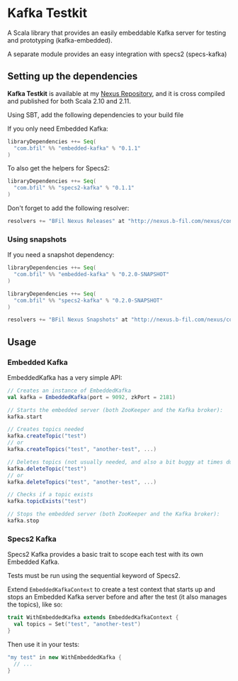 Kafka Testkit
=============

A Scala library that provides an easily embeddable Kafka server for testing and prototyping (kafka-embedded).

A separate module provides an easy integration with specs2 (specs-kafka)

Setting up the dependencies
---------------------------

__Kafka Testkit__ is available at my [Nexus Repository](http://nexus.b-fil.com/nexus/content/groups/public/), and it is cross compiled and published for both Scala 2.10 and 2.11.

Using SBT, add the following dependencies to your build file

If you only need Embedded Kafka:

```scala
libraryDependencies ++= Seq(
  "com.bfil" %% "embedded-kafka" % "0.1.1"
)
```

To also get the helpers for Specs2:

```scala
libraryDependencies ++= Seq(
  "com.bfil" %% "specs2-kafka" % "0.1.1"
)
```

Don't forget to add the following resolver:

```scala
resolvers += "BFil Nexus Releases" at "http://nexus.b-fil.com/nexus/content/repositories/releases/"
```

### Using snapshots

If you need a snapshot dependency:

```scala
libraryDependencies ++= Seq(
  "com.bfil" %% "embedded-kafka" % "0.2.0-SNAPSHOT"
)

libraryDependencies ++= Seq(
  "com.bfil" %% "specs2-kafka" % "0.2.0-SNAPSHOT"
)

resolvers += "BFil Nexus Snapshots" at "http://nexus.b-fil.com/nexus/content/repositories/snapshots/";
```

Usage
-----

### Embedded Kafka

EmbeddedKafka has a very simple API:

```scala
// Creates an instance of EmbeddedKafka
val kafka = EmbeddedKafka(port = 9092, zkPort = 2181)

// Starts the embedded server (both ZooKeeper and the Kafka broker):
kafka.start

// Creates topics needed
kafka.createTopic("test")
// or
kafka.createTopics("test", "another-test", ...)

// Deletes topics (not usually needed, and also a bit buggy at times due to the asynchronous nature of topics deletion in Kafka)
kafka.deleteTopic("test")
// or
kafka.deleteTopics("test", "another-test", ...)

// Checks if a topic exists
kafka.topicExists("test")

// Stops the embedded server (both ZooKeeper and the Kafka broker):
kafka.stop
```

### Specs2 Kafka

Specs2 Kafka provides a basic trait to scope each test with its own Embedded Kafka.

Tests must be run using the sequential keyword of Specs2.

Extend `EmbeddedKafkaContext` to create a test context that starts up and stops an Embedded Kafka server before and after the test (it also manages the topics), like so:

```scala
trait WithEmbeddedKafka extends EmbeddedKafkaContext {
  val topics = Set("test", "another-test")
}
```

Then use it in your tests:

```scala
"my test" in new WithEmbeddedKafka {
  // ...
}
```